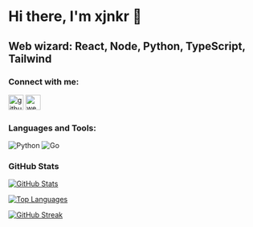 # Hi there, I'm xjnkr 👋

## Web wizard: React, Node, Python, TypeScript, Tailwind

### Connect with me:
[<img src='https://img.shields.io/badge/github-%23121011.svg?&style=for-the-badge&logo=github&logoColor=white' alt='github' height='30'>](https://github.com/xjnkr) [<img src='https://img.shields.io/badge/Portfolio-255E63?style=for-the-badge&logo=ko-fi&logoColor=white' alt='website' height='30'>](https://xjn.kr) 

### Languages and Tools:
![Python](https://img.shields.io/badge/Python-121011?style=for-the-badge&logo=python&logoColor=255E63)
![Go](https://img.shields.io/badge/Go-121011?style=for-the-badge&logo=go&logoColor=339933)

### GitHub Stats
[![GitHub Stats](https://github-readme-stats.vercel.app/api?username=xjnkr&show_icons=true&theme=dracula&hide_border=true&include_all_commits=true)](https://github.com/xjnkr)

[![Top Languages](https://github-readme-stats.vercel.app/api/top-langs/?username=xjnkr&layout=compact&theme=dracula&hide_border=true)](https://github.com/xjnkr)

[![GitHub Streak](https://streak-stats.demolab.com/?user=xjnkr&theme=dracula&hide_border=true)](https://git.io/streak-stats)

